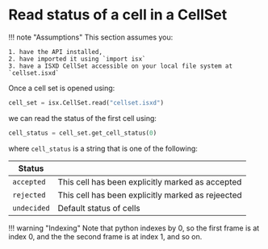 # Read status of a cell in a CellSet

!!! note "Assumptions"
    This section assumes you: 

    1. have the API installed, 
    2. have imported it using `import isx` 
    3. have a ISXD CellSet accessible on your local file system at `cellset.isxd`




Once a cell set is opened using:


```python
cell_set = isx.CellSet.read("cellset.isxd")
```
we can read the status of the first cell using:

```python
cell_status = cell_set.get_cell_status(0)
```

where `cell_status` is a string that is one of the following:


| Status| |
|---- | -- |
| `accepted` | This cell has been explicitly marked as accepted |
| `rejected` | This cell has been explicitly marked as rejeected |
| `undecided` | Default status of cells |

!!! warning "Indexing"
    Note that python indexes by 0, so the first frame is at index 0, and the the second frame is at index 1, and so on. 
